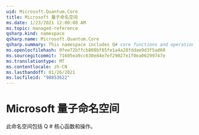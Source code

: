 ```yaml
---
uid: Microsoft.Quantum.Core
title: Microsoft 量子命名空间
ms.date: 1/23/2021 12:00:00 AM
ms.topic: managed-reference
qsharp.kind: namespace
qsharp.name: Microsoft.Quantum.Core
qsharp.summary: This namespace includes Q# core functions and operations.
ms.openlocfilehash: 0fee72bffcb808bf85fe1a4a28fddae9d3f5ad60
ms.sourcegitcommit: 71605ea9cc630e84e7ef29027e1f0ea06299747e
ms.translationtype: MT
ms.contentlocale: zh-CN
ms.lasthandoff: 01/26/2021
ms.locfileid: "98853622"
---
```

# <a name="microsoftquantumcore-namespace"></a>Microsoft 量子命名空间

此命名空间包括 Q # 核心函数和操作。


